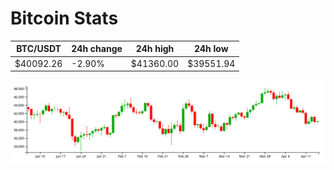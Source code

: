 # Bitcoin Stats

BTC/USDT|24h change|24h high|24h low|
|---|---|---|---|
|$40092.26|-2.90%|$41360.00|$39551.94|

<img src="./chart.svg">
